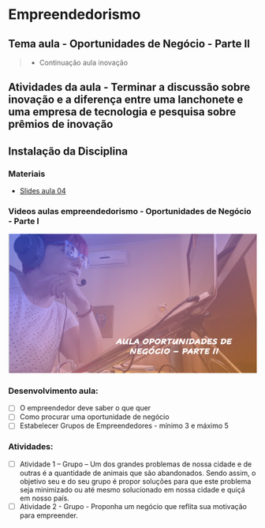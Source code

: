 # Empreendedorismo
## Tema aula - Oportunidades de Negócio - Parte II

> * Continuação aula inovação 

## Atividades da aula - Terminar a discussão sobre inovação e a diferença entre uma lanchonete e uma empresa de tecnologia e pesquisa sobre prêmios de inovação

## Instalação da Disciplina

### Materiais
- [Slides aula 04](Aula_4_oportunidades_de_negocio_parte2.pdf)

### Videos aulas empreendedorismo -  Oportunidades de Negócio - Parte I
[![Aula - Oportunidades de Negócio PARTE II](capa_op_02.png)](https://www.youtube.com/watch?v=Qr36QUCIfGQ)


### Desenvolvimento aula: 

- [ ]  O empreendedor deve saber o que quer
- [ ]  Como procurar uma oportunidade de negócio
- [ ]  Estabelecer Grupos de Empreendedores - mínimo 3 e máximo 5

### Atividades:

- [ ] Atividade 1 – Grupo – Um dos grandes problemas de nossa cidade e de outras é a quantidade de animais que são abandonados. Sendo assim, o objetivo seu e do seu grupo é propor soluções para que este problema seja minimizado ou até mesmo solucionado em nossa cidade e quiçá em nosso país.
- [ ] Atividade 2 - Grupo - Proponha um negócio que reflita sua motivação para empreender. 
